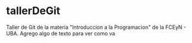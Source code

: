 # tallerDeGit

Taller de Git de la materia "Introduccion a la Programacion" de la FCEyN - UBA.
Agrego algo de texto para ver como va